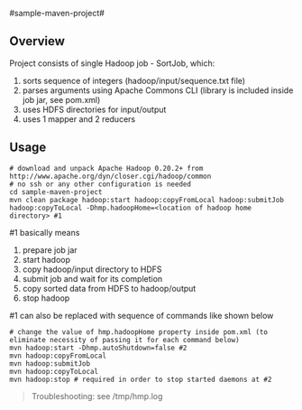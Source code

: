 #sample-maven-project#

Overview
---------------

Project consists of single Hadoop job - SortJob, which:

1. sorts sequence of integers (hadoop/input/sequence.txt file)
2. parses arguments using Apache Commons CLI (library is included inside job jar, see pom.xml)
3. uses HDFS directories for input/output
4. uses 1 mapper and 2 reducers

Usage
---------------

    # download and unpack Apache Hadoop 0.20.2+ from http://www.apache.org/dyn/closer.cgi/hadoop/common
    # no ssh or any other configuration is needed
    cd sample-maven-project
    mvn clean package hadoop:start hadoop:copyFromLocal hadoop:submitJob hadoop:copyToLocal -Dhmp.hadoopHome=<location of hadoop home directory> #1

\#1 basically means

1. prepare job jar
2. start hadoop
3. copy hadoop/input directory to HDFS
4. submit job and wait for its completion
5. copy sorted data from HDFS to hadoop/output
6. stop hadoop

\#1 can also be replaced with sequence of commands like shown below

    # change the value of hmp.hadoopHome property inside pom.xml (to eliminate necessity of passing it for each command below)
    mvn hadoop:start -Dhmp.autoShutdown=false #2
    mvn hadoop:copyFromLocal
    mvn hadoop:submitJob
    mvn hadoop:copyToLocal
    mvn hadoop:stop # required in order to stop started daemons at #2

>Troubleshooting: see /tmp/hmp.log